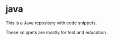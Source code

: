 # java

This is a Java repository with code snippets. 

These snippets are mostly for test and education .
